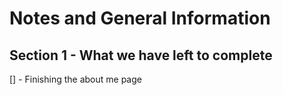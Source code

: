 # Notes and General Information

## Section 1 - What we have left to complete

[] - Finishing the about me page 